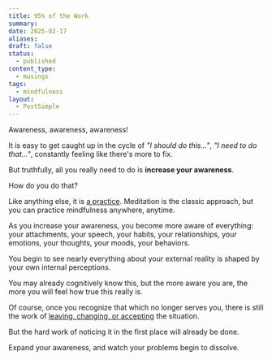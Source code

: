 ```yaml
---
title: 95% of the Work
summary: 
date: 2025-02-17
aliases: 
draft: false
status:
  - published
content_type:
  - musings
tags:
  - mindfulness
layout:
  - PostSimple
---
```

Awareness, awareness, awareness!

It is easy to get caught up in the cycle of _"I should do this..."_, _"I need to do that..."_, constantly feeling like there's more to fix. 

But truthfully, all you really need to do is **increase your awareness**. 

How do you do that? 

Like anything else, it is [a practice](/practice). Meditation is the classic approach, but you can practice mindfulness anywhere, anytime. 

As you increase your awareness, you become more aware of everything: your attachments, your speech, your habits, your relationships, your emotions, your thoughts, your moods, your behaviors. 

You begin to see nearly everything about your external reality is shaped by your own internal perceptions. 

You may already cognitively know this, but the more aware you are, the more you will feel how true this really is. 

Of course, once you recognize that which no longer serves you, there is still the work of [leaving, changing, or accepting](/happiness) the situation. 

But the hard work of noticing it in the first place will already be done. 

Expand your awareness, and watch your problems begin to dissolve. 

